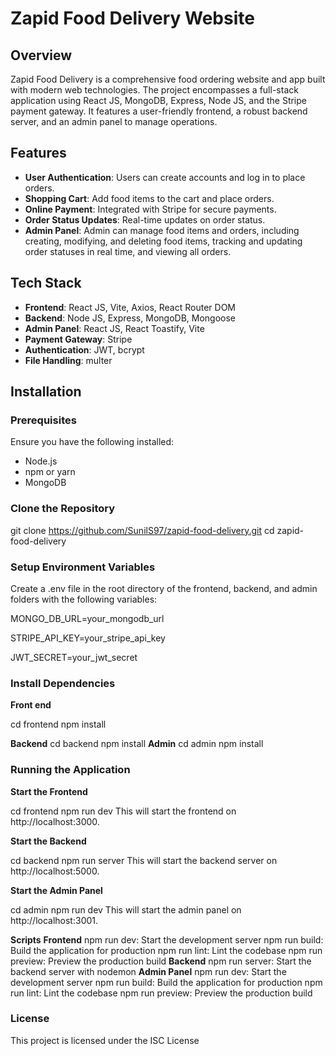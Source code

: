 # Zapid Food Delivery Website

## Overview
Zapid Food Delivery is a comprehensive food ordering website and app built with modern web technologies. The project encompasses a full-stack application using React JS, MongoDB, Express, Node JS, and the Stripe payment gateway. It features a user-friendly frontend, a robust backend server, and an admin panel to manage operations.

## Features
- **User Authentication**: Users can create accounts and log in to place orders.
- **Shopping Cart**: Add food items to the cart and place orders.
- **Online Payment**: Integrated with Stripe for secure payments.
- **Order Status Updates**: Real-time updates on order status.
- **Admin Panel**: Admin can manage food items and orders, including creating, modifying, and deleting food items, tracking and updating order statuses in real time, and viewing all orders.

## Tech Stack
- **Frontend**: React JS, Vite, Axios, React Router DOM
- **Backend**: Node JS, Express, MongoDB, Mongoose
- **Admin Panel**: React JS, React Toastify, Vite
- **Payment Gateway**: Stripe
- **Authentication**: JWT, bcrypt
- **File Handling**: multer

## Installation

### Prerequisites
Ensure you have the following installed:
- Node.js
- npm or yarn
- MongoDB

### Clone the Repository

git clone https://github.com/SunilS97/zapid-food-delivery.git
cd zapid-food-delivery

### Setup Environment Variables
Create a .env file in the root directory of the frontend, backend, and admin folders with the following variables:

MONGO_DB_URL=your_mongodb_url

STRIPE_API_KEY=your_stripe_api_key

JWT_SECRET=your_jwt_secret

### Install Dependencies

**Front end**

cd frontend
npm install

**Backend**
cd backend
npm install
**Admin**
cd admin
npm install

### Running the Application
**Start the Frontend**

cd frontend
npm run dev
This will start the frontend on http://localhost:3000.

**Start the Backend**

cd backend
npm run server
This will start the backend server on http://localhost:5000.

**Start the Admin Panel**

cd admin
npm run dev
This will start the admin panel on http://localhost:3001.

**Scripts**
**Frontend**
npm run dev: Start the development server
npm run build: Build the application for production
npm run lint: Lint the codebase
npm run preview: Preview the production build
**Backend**
npm run server: Start the backend server with nodemon
**Admin Panel**
npm run dev: Start the development server
npm run build: Build the application for production
npm run lint: Lint the codebase
npm run preview: Preview the production build

### License
This project is licensed under the ISC License

